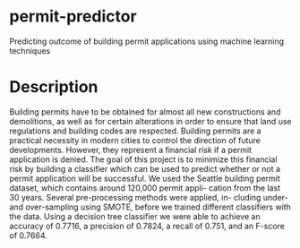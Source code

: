 # permit-predictor
Predicting outcome of building permit applications using machine learning techniques

# Description
Building permits have to be obtained for almost all new constructions and demolitions, as well as for certain alterations in order to ensure that land use regulations and building codes are respected. Building permits are a practical necessity in modern cities to control the direction of future developments. However, they represent a financial risk if a permit application is denied. The goal of this project is to minimize this financial risk by building a classifier which can be used to predict whether or not a permit application will be successful. We used the Seattle building permit dataset, which contains around 120,000 permit appli- cation from the last 30 years. Several pre-processing methods were applied, in- cluding under- and over-sampling using SMOTE, before we trained different classifiers with the data. Using a decision tree classifier we were able to achieve an accuracy of 0.7716, a precision of 0.7824, a recall of 0.751, and an F-score of 0.7664.
